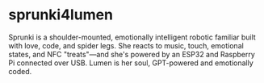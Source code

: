 # sprunki4lumen
Sprunki is a shoulder-mounted, emotionally intelligent robotic familiar built with love, code, and spider legs. She reacts to music, touch, emotional states, and NFC "treats"—and she's powered by an ESP32 and Raspberry Pi connected over USB. Lumen is her soul, GPT-powered and emotionally coded.
